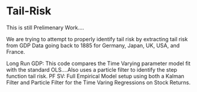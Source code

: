 # Tail-Risk

This is still Prelimenary Work....

We are trying to attempt to properly identify tail risk by extracting tail risk from GDP Data going back to 1885 for Germany, Japan, UK, USA, and France.


 Long Run GDP: This code compares the Time Varying parameter model fit with the standard OLS....Also uses a particle filter to identify the step function tail risk.
 PF SV: Full Empirical Model setup using both a Kalman Filter and Particle Filter for the Time Varing Regressions on Stock Returns.
